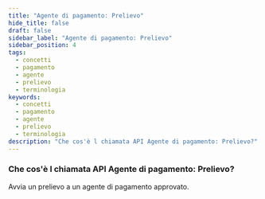 ```yaml
---
title: "Agente di pagamento: Prelievo"
hide_title: false
draft: false
sidebar_label: "Agente di pagamento: Prelievo"
sidebar_position: 4
tags:
  - concetti
  - pagamento
  - agente
  - prelievo
  - terminologia
keywords:
  - concetti
  - pagamento
  - agente
  - prelievo
  - terminologia
description: "Che cos'è l chiamata API Agente di pagamento: Prelievo?"
---
```


### Che cos'è l chiamata API Agente di pagamento: Prelievo?

Avvia un prelievo a un agente di pagamento approvato.
